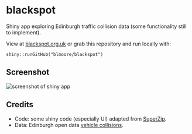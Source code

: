 # blackspot
Shiny app exploring Edinburgh traffic collision data (some functionality still to implement).

View at [blackspot.org.uk](http://blackspot.org.uk) or grab this repository and run locally with: 

```
shiny::runGitHub("blmoore/blackspot")
```

## Screenshot

![screenshot of shiny app](http://blm.io/blackspot_screen.png)

## Credits

* Code: some shiny code (especially UI) adapted from [SuperZip](https://github.com/jcheng5/superzip).
* Data: Edinburgh open data [vehicle collisions](http://www.edinburghopendata.info/dataset/vehicle-collisions).
